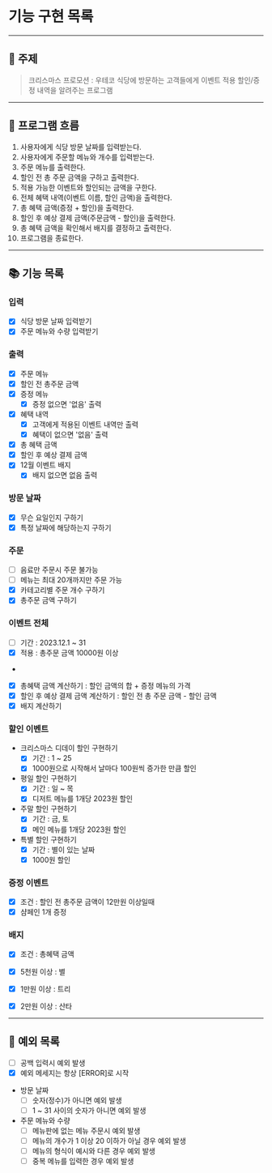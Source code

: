 # 기능 구현 목록
---
## 📌 주제
> 크리스마스 프로모션 : 우테코 식당에 방문하는 고객들에게 이벤트 적용 할인/증정 내역을 알려주는 프로그램

---
## 📍 프로그램 흐름
1. 사용자에게 식당 방문 날짜를 입력받는다.
2. 사용자에게 주문할 메뉴와 개수를 입력받는다.
3. 주문 메뉴를 출력한다.
4. 할인 전 총 주문 금액을 구하고 출력한다.
5. 적용 가능한 이벤트와 할인되는 금액을 구한다.
6. 전체 혜택 내역(이벤트 이름, 할인 금액)을 출력한다.
7. 총 혜택 금액(증정 + 할인)을 출력한다.
8. 할인 후 예상 결제 금액(주문금액 - 할인)을 출력한다.
9. 총 혜택 금액을 확인해서 배지를 결정하고 출력한다.
10. 프로그램을 종료한다.

---
## 📚 기능 목록

### 입력 
- [x] 식당 방문 날짜 입력받기 
- [x] 주문 메뉴와 수량 입력받기

### 출력 
- [x] 주문 메뉴 
- [x] 할인 전 총주문 금액
- [x] 증정 메뉴
  - [x] 증정 없으면 '없음' 출력
- [x] 혜택 내역
  - [x] 고객에게 적용된 이벤트 내역만 출력
  - [x] 혜택이 없으면 '없음' 출력
- [x] 총 혜택 금액
- [x] 할인 후 예상 결제 금액
- [x] 12월 이벤트 배지
  - [x] 배지 없으면 없음 출력

### 방문 날짜 
- [x] 무슨 요일인지 구하기 
- [x] 특정 날짜에 해당하는지 구하기

### 주문 
- [ ] 음료만 주문시 주문 불가능 
- [ ] 메뉴는 최대 20개까지만 주문 가능
- [x] 카테고리별 주문 개수 구하기 
- [x] 총주문 금액 구하기

### 이벤트 전체 
- [ ] 기간 : 2023.12.1 ~ 31 
- [x] 적용 : 총주문 금액 10000원 이상
- 
- [x] 총혜택 금액 계산하기 : 할인 금액의 합 + 증정 메뉴의 가격 
- [x] 할인 후 예상 결제 금액 계산하기 : 할인 전 총 주문 금액 - 할인 금액
- [x] 배지 계산하기

### 할인 이벤트
- 크리스마스 디데이 할인 구현하기
  - [x] 기간 : 1 ~ 25
  - [x] 1000원으로 시작해서 날마다 100원씩 증가한 만큼 할인
- 평일 할인 구현하기
  - [x] 기간 : 일 ~ 목 
  - [x] 디저트 메뉴를 1개당 2023원 할인 
- 주말 할인 구현하기
  - [x] 기간 : 금, 토
  - [x] 메인 메뉴를 1개당 2023원 할인 
- 특별 할인 구현하기
  - [x] 기간 : 별이 있는 날짜 
  - [x] 1000원 할인 

### 증정 이벤트 
- [x] 조건 : 할인 전 총주문 금액이 12만원 이상일때 
- [x] 샴페인 1개 증정

### 배지 
- [x] 조건 : 총혜택 금액 
- [x] 5천원 이상 : 별
- [x] 1만원 이상 : 트리 
- [x] 2만원 이상 : 산타 


---
## 📒 예외 목록
- [ ] 공백 입력시 예외 발생
- [x] 예외 메세지는 항상 [ERROR]로 시작

- 방문 날짜
  - [ ] 숫자(정수)가 아니면 예외 발생
  - [ ] 1 ~ 31 사이의 숫자가 아니면 예외 발생 

- 주문 메뉴와 수량
  - [ ] 메뉴판에 없는 메뉴 주문시 예외 발생 
  - [ ] 메뉴의 개수가 1 이상 20 이하가 아닐 경우 예외 발생 
  - [ ] 메뉴의 형식이 예시와 다른 경우 예외 발생 
  - [ ] 중복 메뉴를 입력한 경우 예외 발생